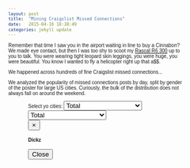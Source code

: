 ```yaml
---
layout: post
title:  "Mining Craigslist Missed Connections"
date:   2015-04-16 18:38:49
categories: jekyll update
---
```


Remember that time I saw you in the airport waiting in line to buy a Cinnabon? 
We made eye contact, but then I was too shy to scoot my [Rascal R6 300](http://www.scootaround.com/files/manuals/electricmobility/Electric%20Mobility%20Rascal%20R6%20300,%20R6%20300HD%20Scooter%20Owner%27s%20Manual.pdf "In Ferrari-red.") up to you to talk.
You were wearing tight leopard skin leggings, you were huge, you were beautiful. 
You know I wanted to fly a helicopter right up that a$$. 


We happened across hundreds of fine Craigslist missed connections...


We analyzed the popularity of missed connections posts by day, split by gender of the poster for large US cities. 
Curiously, the bulk of the distribution does not always fall on around the weekend.
<!-- Ugly D3 code from here on out. -->
<dd>
<meta charset="utf-8">
<!-- BOOTSTRAP, JQUERY, D3 -->
<script src="https://ajax.googleapis.com/ajax/libs/jquery/2.1.3/jquery.min.js"></script>
<script src="https://maxcdn.bootstrapcdn.com/bootstrap/3.3.4/js/bootstrap.min.js"></script>
<script src="http://d3js.org/d3.v3.min.js"></script>
<script src="http://labratrevenge.com/d3-tip/javascripts/d3.tip.v0.6.3.js"></script>

<link rel="stylesheet" href="https://maxcdn.bootstrapcdn.com/bootstrap/3.3.4/css/bootstrap.min.css">
<style>
body {
  font: 10px sans-serif;
}
.axis path,
.axis line {
  fill: none;
  stroke: #000;
  shape-rendering: crispEdges;
}

.bar:hover {
  fill: orangered ;
}

.x.axis path {
  display: none;
}

.d3-tip {
  line-height: 1;
  font-weight: bold;
  padding: 12px;
  background: rgba(0, 0, 0, 0.8);
  color: #fff;
  border-radius: 2px;
}

/* Creates a small triangle extender for the tooltip */
.d3-tip:after {
  box-sizing: border-box;
  display: inline;
  font-size: 10px;
  width: 100%;
  line-height: 1;
  color: rgba(0, 0, 0, 0.8);
  content: "\25BC";
  position: absolute;
  text-align: center;
}

/* Style northward tooltips differently */
.d3-tip.n:after {
  margin: -1px 0 0 0;
  top: 100%;
  left: 0;
}
</style>
<div class = "container-fluid" id="top-padded">
  Select yo cities: <select id="select-city">
  <option value="">Total</option>
  <option value="atlanta">Atlanta</option>
  <option value="austin">Austin</option>
  <option value="boston">Boston</option>
  <option value="chicago">Windy Shitty (Chicago)</option>
  <option value="dallas">Dallas</option>
  <option value="denver">Denver</option>
  <option value="detroit">Detroit</option>
  <option value="houston">Houston</option>
  <option value="lasvegas">Las Vegas</option>
  <option value="losangeles">Los Angeles</option>
  <option value="miami">Miasma</option>
  <option value="minneapolis">Minneapolis</option>
  <option value="newyork">New York</option>
  <option value="orangecounty">Orange County</option>
  <option value="philadelphia">Philadelphia</option>
  <option value="phoenix">Phoenix</option>
  <option value="portland">Portland</option>
  <option value="raleigh">Raleigh</option>
  <option value="sacramento">Sacramento</option>
  <option value="sandiego">Sand Diego</option>
  <option value="seattle">Seattle</option>
  <option value="sfbay">Man Bay (Bay Area)</option>
  <option value="washingtondc"> Washington DC </option>
</select>
<select id="select-city1">
  <option value="">Total</option>
  <option value="atlanta">Atlanta</option>
  <option value="austin">Austin</option>
  <option value="boston">Boston</option>
  <option value="chicago">Windy Shitty (Chicago)</option>
  <option value="dallas">Dallas</option>
  <option value="denver">Denver</option>
  <option value="detroit">Detroit</option>
  <option value="houston">Houston</option>
  <option value="lasvegas">Las Vegas</option>
  <option value="losangeles">Los Angeles</option>
  <option value="miami">Miasma</option>
  <option value="minneapolis">Minneapolis</option>
  <option value="newyork">New York</option>
  <option value="orangecounty">Orange County</option>
  <option value="philadelphia">Philadelphia</option>
  <option value="phoenix">Phoenix</option>
  <option value="portland">Portland</option>
  <option value="raleigh">Raleigh</option>
  <option value="sacramento">Sacramento</option>
  <option value="sandiego">Sand Diego</option>
  <option value="seattle">Seattle</option>
  <option value="sfbay">Man Bay (Bay Area)</option>
  <option value="washingtondc"> Washington DC </option>
</select> 
<div id="poopchute">
  <div class="row" id="funk_row">
    <div class="col-sm-12">
      <div id="chute_female" class="panel panel-default">
      </div>
    </div>
  </div>
  <div class="row" id="funk_row">
    <div class="col-sm-12">
      <div id="chute_male" class="panel panel-default">
      </div>
    </div>
  </div>
  <div class="row" id="funk_row">
    <div class="col-sm-12">
      <div id="chute_trans" class="panel panel-default">
      </div>
    </div>
  </div>
</div>
<div id="dickchute">
  <div class="row" id="funk_row">
    <div class="col-sm-6">
      <div id="pbod1" class="panel panel-default">
        <div class="panel-body1">
        </div>
      </div>
    </div>
    <div class="col-sm-6">
      <div id="pbod2" class="panel panel-default">
        <div class="panel-body2">
        </div>
      </div>
    </div>
  </div>
</div>
</div>
<!-- Button trigger modal -->

<!-- Modal -->
<div class="modal fade" id="myModal" tabindex="-1" role="dialog" aria-labelledby="myModalLabel" aria-hidden="true">
  <div class="modal-dialog">
    <div class="modal-content">
      <div class="modal-header">
        <button type="button" class="close" data-dismiss="modal" aria-label="Close"><span aria-hidden="true">&times;</span></button>
        <h4 class="modal-title" id="myModalLabel">Dickz</h4>
      </div>
      <div class="modal-body">
      </div>
      <div class="modal-footer">
        <button type="button" class="btn btn-default" data-dismiss="modal">Close</button>
      </div>
    </div>
  </div>
</div>
<script>
var something_drawn = false;
$( window ).resize(function() {
  if (something_drawn) {
    $('div#chute_male').empty();
    $('div#chute_female').empty();
    $('div#chute_trans').empty();
    barchart('/data/dookie_craigslist/male_days.csv', '#chute_male', 'Male')
    barchart('/data/dookie_craigslist/female_days.csv', '#chute_female', 'Female')
    barchart('/data/dookie_craigslist/transgender_days.csv', '#chute_trans', 'Transgender')
  }
});

$("#select-city").change(city_dropdown);
$("#select-city1").change(city_dropdown);
// hide that ug shi
d3.select('#pbod1').style('display', 'none').style('cursor', 'pointer').on('click', click_dick)
d3.select('#pbod2').style('display', 'none').style('cursor', 'pointer').on('click', click_dick)
d3.select('#chute_male').style('display', 'none')
d3.select('#chute_female').style('display', 'none')
d3.select('#chute_trans').style('display', 'none')
var city1 = "", city2 = "";

var margin = {top: 40, right: 20, bottom: 30, left: 40},
    width = 560 - margin.left - margin.right,
    height = 300 - margin.top - margin.bottom;

var formatPercent = d3.format(".0%");

var tip = d3.tip()
  .attr('class', 'd3-tip')
  .offset([-10, 0])
  .html(function(d) {
    return "<strong>Frequency:</strong> <span style='color:lightgray'>" + (d.value*100).toFixed(2) + "%</span>"+"<br/><strong>Count:</strong> <span style='color:lightgray'>" + d.count + "</span>";
  })

function click_dick(){
  // Modal
  $('#myModal').modal('show')
  var temp_city = ""
  if (this.id === 'pbod1') {
    temp_city = city1;
  } else {
    temp_city = city2;
  }
  d3.select('#dickforce').remove()
  d3.select("div.modal-body").append("img")
    .attr('src', '/images/craigslist/'+temp_city+'-trigram.png')
    .attr('id', 'dickforce')
}

function city_dropdown() {
    if ($(this)[0].id === 'select-city') {
    if ($(this).val() != "") {
      city1 = $(this).val()
      d3.select('#dickforce1').remove()
      d3.select('#pbod1').style('display', '')
      d3.select(".panel-body1").append("img")
        .attr('src', '/images/craigslist/'+city1+'-trigram.png')
        .attr('id', 'dickforce1')
        // .style('width', '150px')
        // .style('height', '150px')
    }
  } else {
    if ($(this).val() != "") {
      city2 = $(this).val()
      d3.select('#dickforce2').remove()
      d3.select('#pbod2').style('display', '')
      d3.select(".panel-body2").append("img")
        .attr('src', '/images/craigslist/'+city2+'-trigram.png')
        .attr('id', 'dickforce2')
        // .style('width', '150px')
        // .style('height', '150px')
    }
  }
  if (city1 == city2) {
    d3.select('#dickforce1').remove()
    d3.select('#dickforce2').remove()
    d3.select('#pbod1').style('display', '')
    d3.select('#pbod2').style('display', 'none')
    d3.select(".panel-body1").append("img")
      .attr('src', '/images/craigslist/'+city1+'-trigram.png')
      .attr('id', 'dickforce1')
  }
  something_drawn = true;
  // Take out anything if its there
  $('div#chute_male').empty();
  $('div#chute_female').empty();
  $('div#chute_trans').empty();
  // display that shit with borders (which were hidden)
  d3.select('#chute_male').style('display', '')
  d3.select('#chute_female').style('display', '')
  d3.select('#chute_trans').style('display', '')
  // Pop with new shit
  barchart('/data/dookie_craigslist/male_days.csv', '#chute_male', 'Male')
  barchart('/data/dookie_craigslist/female_days.csv', '#chute_female', 'Female')
  barchart('/data/dookie_craigslist/transgender_days.csv', '#chute_trans', 'Transgender')

}

format_me = {"atlanta":"Atlanta","austin":"Austin","boston":"Boston","chicago":"Chicago","dallas":"Dallas","denver":"Denver","detroit":"Detroit","houston":"Houston","lasvegas":"Las Vegas","losangeles":"Los Angeles","miami":"Miasma","minneapolis":"Minneapolis","newyork":"New York","orangecounty":"Orange County","philadelphia":"Philadelphia","phoenix":"Phoenix","portland":"Portland","raleigh":"Raleigh","sacramento":"Sacramento","sandiego":"Sand Diego","seattle":"Seattle","sfbay":"Bay Area","washingtondc":"Washington DC" }

function get_pop_str(data, city){
  ret_str = " "
  var ind = (city === city1) ? 0 : 1; 
  var city_pop = d3.sum( data.map(function(d){ return d.cities[ind].count; } ));
  return ": " + city_pop;
}

function barchart(filename, divname, title){
  
  width = $(divname).width() - margin.left - margin.right,
  height = 300 - margin.top - margin.bottom;
  
  // Must do once pages is drawn
  var x0 = d3.scale.ordinal()
      .rangeRoundBands([0, width], .3);

  var x1 = d3.scale.ordinal();

  var y = d3.scale.linear()
      .range([height, 0]);

  var xAxis = d3.svg.axis()
      .scale(x0)
      .orient("bottom");

  var yAxis = d3.svg.axis()
      .scale(y)
      .orient("left")
      .tickFormat(formatPercent);


  var color = d3.scale.ordinal().range(['#67a9cf', '#ef8a62'])
  // var color_scale = d3.scale.ordinal().range(["#8aa236", "#7a296a", "#27576b", "#AA7539"]);
  var svg = d3.select(divname).append("svg")
      .attr("width", width + margin.left + margin.right)
      .attr("height", height + margin.top + margin.bottom)
    .append("g")
      .attr("transform", "translate(" + margin.left + "," + margin.top + ")");

  svg.call(tip);
  var both_data = [];
  var max_count = 0;
  var max_freq = 0.0;
  d3.csv(filename, function(error, data) {
    if (data.length === 0 && data1.length === 0){
       svg.append("g")
          .attr("class", "x axis")
          .attr("transform", "translate(0," + height + ")")
          .call(xAxis);
    } else {    
      var cityNames = d3.keys(data[0]).filter(function(key) { return key !== "Day" && (key === city2 || key === city1); });

      data.forEach(function(d) {
        d.cities = cityNames.map(function(name) { return {name: name, value:+d[name], count:+d[name+'_count']};   });
      });
      console.log(data)

      x0.domain(data.map(function(d) { return d.Day; }));
      x1.domain(cityNames).rangeRoundBands([0, x0.rangeBand()]);
      y.domain([0, d3.max(data, function(d) { return d3.max(d.cities, function(d) { return d.value; }); })]);

      svg.append("g")
          .attr("class", "x axis")
          .attr("transform", "translate(0," + height + ")")
          .call(xAxis);
      svg.append("g")
          .attr("class", "y axis")
          .call(yAxis)
        .append("text")
          .attr("transform", "rotate(-90)")
          .attr("y", 6)
          .attr("dy", ".71em")
          .style("text-anchor", "end")
          .text("Population");

      svg.append('text')
        .attr('y', -15)
        .attr('x', width/2)
        .text(title)
        .style('text-anchor', 'middle')
        .style('font-size', 20)
        .style('font-weight', 'bold')

      var day = svg.selectAll(".day")
          .data(data)
        .enter().append("g")
          .attr("class", "g")
          .attr("transform", function(d) { return "translate(" + x0(d.Day) + ",0)"; });

      day.selectAll("rect")
          .data(function(d) { return d.cities; })
        .enter().append("rect")
          .attr("width", x1.rangeBand())
          .attr("x", function(d) { return x1(d.name); })
          .attr("y", function(d) { return y(d.value); })
          .attr("height", function(d) { return height - y(d.value); })
          .style("fill", function(d) { return color(d.name); })
          .on('mouseover', tip.show)
          .on('mouseout', tip.hide);

      var legend = svg.selectAll(".legend")
          .data(cityNames.slice().reverse())
        .enter().append("g")
          .attr("class", "legend")
          .attr("transform", function(d, i) { return "translate(0," + (i * 20)  + ")"; });

      legend.append("rect")
          .attr("x", width - 18)
          .attr("width", 18)
          .attr("height", 18)
          .style("fill", color);

      legend.append("text")
          .attr("x", width - 24)
          .attr("y", 9)
          .attr("dy", ".35em")
          .style("text-anchor", "end")
          .text(function(d) { return format_me[d] + get_pop_str(data, d); });
    }
  });
}

function type(d) {
  d.frequency = +d.frequency;
  return d;
}
</script>
</dd>